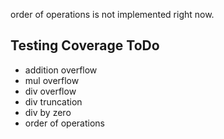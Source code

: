 order of operations is not implemented right now.

## Testing Coverage ToDo

- addition overflow
- mul overflow
- div overflow 
- div truncation
- div by zero 
- order of operations
